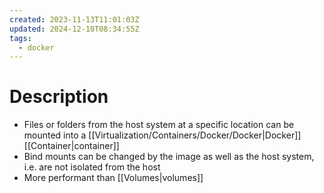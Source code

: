 ```yaml
---
created: 2023-11-13T11:01:03Z
updated: 2024-12-10T08:34:55Z
tags:
  - docker
---
```

# Description
- Files or folders from the host system at a specific location can be mounted into a [[Virtualization/Containers/Docker/Docker|Docker]] [[Container|container]]
- Bind mounts can be changed by the image as well as the host system, i.e. are not isolated from the host
- More performant than [[Volumes|volumes]]